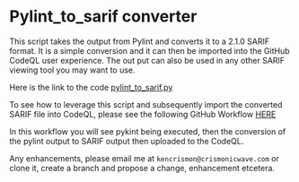 # Pylint_to_sarif converter

This script takes the output from Pylint and converts it to a 2.1.0 SARIF format.  It is a simple conversion and it can then be imported into the GitHub CodeQL user experience.  The out put can also be used in any other SARIF viewing tool you may want to use.

Here is the link to the code [pylint_to_sarif.py](./pylint_to_sarif.py)

To see how to leverage this script and subsequently import the converted SARIF file into CodeQL, please see the following GitHub Workflow [HERE](../../.github/workflows/pylint-codeql.yml)

In this workflow you will see pykint being executed, then the conversion of the pylint output to SARIF output then uploaded to the CodeQL.

Any enhancements, please email me at ```kencrismon@crismonicwave.com``` or clone it, create a branch and propose a change, enhancement etcetera.
